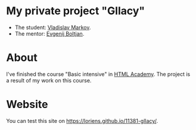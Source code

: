 # My private project "Gllacy"

* The student: [Vladislav Markov](https://vk.com/loriens).
* The mentor: [Evgenij Boltjan](https://htmlacademy.ru/profile/id83202).

# About
I've finished the course "Basic intensive" in [HTML Academy](https://htmlacademy.ru). The project is a result of my work on this course.

# Website
You can test this site on https://loriens.github.io/11381-gllacy/.